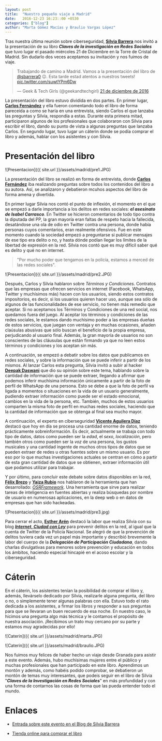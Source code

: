 ```yaml
---
layout: post
title:  "Nuestro pequeño viaje a Madrid"
date:   2016-12-23 16:23::00 +0530
categories: ["blog"]
author: "Marta Gómez Macías y Braulio Vargas López"
---
```


Tras nuestra última reunión sobre ciberseguridad, [__Silvia Barrera__](https://twitter.com/sbarrera0) nos invitó a la presentación de su libro ___Claves de la investigación en Redes Sociales___ que tuvo lugar el pasado miércoles 21 de Diciembre en la Torre de Cristal de Madrid. Sin dudarlo dos veces aceptamos su invitación y nos fuimos de viaje.

<blockquote class="twitter-tweet" data-lang="es"><p lang="es" dir="ltr">Trabajando de camino a Madrid. Vamos a la presentación del libro de <a href="https://twitter.com/sbarrera0">@sbarrera0</a> 😉. Esta tarde estad atentos a nuestros tweets! <a href="https://t.co/suwtYPm6Dw">pic.twitter.com/suwtYPm6Dw</a></p>&mdash; Geek &amp; Tech Girls (@geekandtechgirl) <a href="https://twitter.com/geekandtechgirl/status/811505676849729536">21 de diciembre de 2016</a></blockquote>
<script async src="//platform.twitter.com/widgets.js" charset="utf-8"></script>

La presentación del libro estuvo dividida en dos partes. En primer lugar, [__Carlos Fernández__](https://twitter.com/carfergue) y ella fueron comentando todo el libro de forma pareceida a como se haría en una entrevista, siendo Carlos el que lanzaba las preguntas y Silvia, respondía a estas. Durante esta primera mitad, participaron algunos de los profesionales que colaboraron con Silvia para escribir el libro, dando su punto de vista a algunas preguntas que lanzaba Carlos. En segundo lugar, tuvo lugar un cáterin donde se podía comprar el libro y además, hablar con los asistentes y con Silvia.

# Presentación del libro

![Presentacion]({{ site.url }}/assets/madrid/pre1.JPG)

La presentación del libro se realizó en forma de entrevista, donde [__Carlos Fernández__](https://twitter.com/carfergue) iba realizando preguntas sobre todos los contenidos del libro a su autora. Así, se analizaron y debatieron mcuhos aspectos del libro de forma amena y divertida. 

En primer lugar Silvia nos contó el punto de inflexión, el momento en el que se empezó a darle importancia a los delitos en redes sociales: ***el asesinato de Isabel Carrasco***. En Twitter se hicieron comentarios de todo tipo contra la diputada del PP, la gran mayoría eran faltas de respeto hacia la fallecida, desatándose una ola de odio en Twitter contra una persona, donde había personas cuyos comentarios, eran realmente ofensivos. Fue en este momento cuando la sociedad empezó a preguntarse si publicar mensajes de ese tipo era delito o no, y hasta dónde podían llegar los límites de la libertad de expresión en la red. Silvia nos contó que es muy difícil saber qué es delito y qué no en internet.

> "Por mucho poder que tengamos en la policía, estamos a merced de las redes sociales".

![Presentacion]({{ site.url }}/assets/madrid/pre2.JPG)

Después, Carlos y Silvia hablaron sobre _Términos y Condiciones_. Contratos que las empresas que ofrecen servicios en internet (Facebook, WhatsApp, Twitter y muchísimos más) hacen con los usuarios, siendo estos contratos impositorios, es decir, si los usuarios quieren hacer uso, aunque sea sólo de algunos de las funcionalidades de ese servicio, no tienen más remedio que aceptar. Si no aceptamos los Términos y Condiciones de una red social, nos quedamos fuera del juego. Al aceptar los términos y condiciones de las redes sociales, le estamos dando muchísimo poder a las empresas dueñas de estos servicios, que juegan con ventaja y en muchas ocasiones, añaden claúsulas abusivas que sólo buscan el beneficio de la propia empresa, perjudicando al usuario final. Además, la gran mayoría de usuarios no son conscientes de las cláusulas que están firmando ya que no leen estos términos y condiciones y los aceptan sin más.

A continuación, se empezó a debatir sobre los datos que publicamos en redes sociales, y sobre la información que se puede inferir a partir de los mismos. Al lanzar Carlos esta pregunta, Silvia invitó a subir al hacker [__Deepak Daswani__](https://twitter.com/dipudaswani) que dio su opinión sobre este tema, hablando sobre la cantidad de información que se puede extraer, llegando a afirmar que podemos inferir muchísima información únicamente a partir de la foto de perfil de WhatsApp de una persona. Esto se debe a que la foto de perfil va ligada a momentos o situaciones en la vida de un usuario generalmente, pudiendo extraer información como puede ser el estado emocional, cambios en la vida de la persona, etc. También, muchos de estos usuarios comparten la misma foto de perfil en muchas redes sociales, haciendo que la cantidad de información que se obtenga al final sea mucho mayor. 

A continuación, el experto en ciberseguridad [__Vicente Aguilera Díaz__](https://twitter.com/VAguileraDiaz) destacó que hoy en día se procesa una cantidad enorme de datos, teniendo prácticamente sobreinformación. Es decir, actualmente se trabaja con todo tipo de datos, datos como pueden ser la *edad*, el *sexo*, *localización*, pero también otros como pueden ser la *voz* de una persona, los gustos musicales y una cantidad ingente de muchos otros tipos de datos que se pueden extraer de redes u otras fuentes sobre un mismo usuario. Es por eso por lo que muchas investigaciones actuales se centran en cómo a partir de esta gran cantidad de datos que se obtienen, extraer información útil que podamos utilizar para trabajar.

Y por último, para concluir este debate sobre datos disponibles en la red, [__Félix Brezo__](https://twitter.com/febrezo) y [__Yaiza Rubio__](https://twitter.com/yrubiosec) nos hablaron de la herramienta que han desarrollado: [_OSRFramework_](https://github.com/i3visio/osrframework). Una herramienta que sirve para realizar tareas de inteligencia en fuentes abiertas y realiza búsquedas por nombre de usuario en numerosas aplicaciones, en la deep web o en datos de empresas que han sido hackeadas.

![Presentacion]({{ site.url }}/assets/madrid/pre3.jpg)

Para cerrar el acto, [__Esther Arén__](https://twitter.com/chicageo68) destacó la labor que realiza Silvia con su blog [___Internet, Ciudad con Ley___](http://www.tecnoxplora.com/internet/ciudad-con-ley/) para prevenir delitos en la red, al igual que la cuenta de Twitter de la Policía Nacional. Se alegró de que la prevención de delitos tuviera cada vez un papel más importante y describió brevemente la labor del cuerpo de la ***Delegación de Participación Ciudadana***, dando charlas divulgativas para menores sobre prevención y educación en todos los ámbitos, haciendo especial hincapié en el acoso escolar y la ciberseguridad.

# Cáterin 

En el cáterin, los asistentes tenían la posibilidad de comprar el libro y, además, llevárselo dedicado por Silvia, realizarle alguna pregunta, del libro o no, o simplemente tener algunas palabras con ella. Estuvo todo el rato dedicada a los asistentes, a firmar los libros y responder a sus preguntas para que se llevaran un buen recuerdo de esa noche. En nuestro caso, le hicimos una pregunta algo más técnica y le contamos el propósito de nuestra asociación. ¡Recibimos un trato muy cercano por su parte y estamos muy agradecidas por ello!

![Caterin]({{ site.url }}/assets/madrid/marta.JPG)

![Caterin]({{ site.url }}/assets/madrid/braulio.JPG)

Nos fuimos muy felices de haber hecho un viaje desde Granada para asistir a este evento. Además, hubo muchísimas mujeres entre el público y muchas profesionales que han participado en este libro. Aprendimos un montón y además, como habéis podido comprobar, se debatieron un montón de temas muy interesantes, que podeis seguir en el libro de Silvia "***Claves de la Investigación en Redes Sociales***" en más profundidad y con una forma de contarnos las cosas de forma que las pueda entender todo el mundo.

# Enlaces

* [Entrada sobre este evento en el Blog de Silvia Barrera](http://www.tecnoxplora.com/internet/ciudad-con-ley/silvia-barrera-redes-sociales-estan-encima-jueces-que-deja-desprotegidas-victimas_20161222585bacbf0cf211d2a9f08965.html)

* [Tienda online para comprar el libro](https://sbarrera.es/tienda/libros/claves/)
